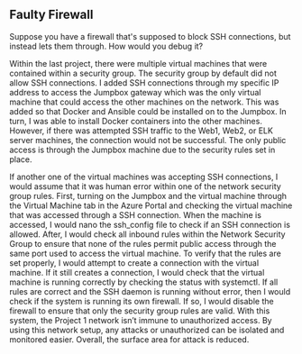 ## Faulty Firewall

Suppose you have a firewall that's supposed to block SSH connections, but instead lets them through. How would you debug it? 

Within the last project, there were multiple virtual machines that were contained within a security group. The security group by default did not allow SSH connections. I added SSH connections through my specific IP address to access the Jumpbox gateway which was the only virtual machine that could access the other machines on the network. This was added so that Docker and Ansible could be installed on to the Jumpbox. In turn, I was able to install Docker containers into the other machines. However, if there was attempted SSH traffic to the Web1, Web2, or ELK server machines, the connection would not be successful. The only public access is through the Jumpbox machine due to the security rules set in place. 

If another one of the virtual machines was accepting SSH connections, I would assume that it was human error within one of the network security group rules. First, turning on the Jumpbox and the virtual machine through the Virtual Machine tab in the Azure Portal and checking the virtual machine that was accessed through a SSH connection. When the machine is accessed, I would nano the ssh_config file to check if an SSH connection is allowed. After, I would check all inbound rules within the Network Security Group to ensure that none of the rules permit public access through the same port used to access the virtual machine. To verify that the rules are set properly, I would attempt to create a connection with the virtual machine. If it still creates a connection, I would check that the virtual machine is running correctly by checking the status with systemctl. If all rules are correct and the SSH daemon is running without error, then I would check if the system is running its own firewall. If so, I would disable the firewall to ensure that only the security group rules are valid.
With this system, the Project 1 network isn’t immune to unauthorized access. By using this network setup, any attacks or unauthorized can be isolated and monitored easier. Overall, the surface area for attack is reduced. 
